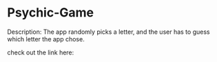 # Psychic-Game

Description: The app randomly picks a letter, and the user has to guess which letter the app chose. 

check out the link here: 

